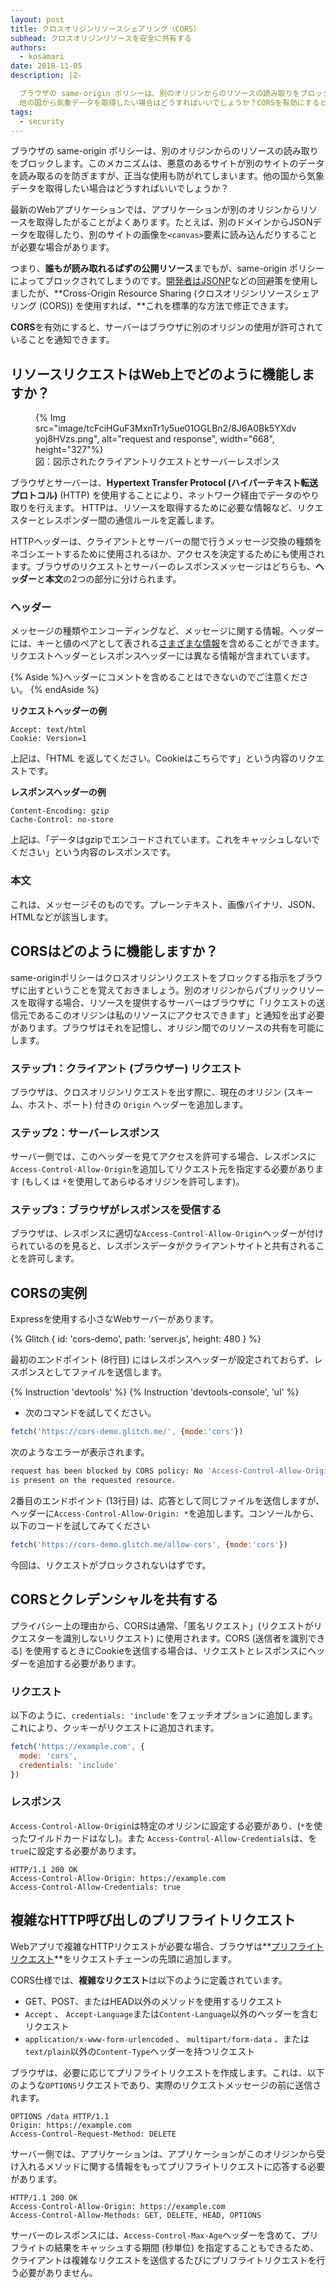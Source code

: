 ```yaml
---
layout: post
title: クロスオリジンリソースシェアリング（CORS）
subhead: クロスオリジンリソースを安全に共有する
authors:
  - kosamari
date: 2018-11-05
description: |2-

  ブラウザの same-origin ポリシーは、別のオリジンからのリソースの読み取りをブロックします。このメカニズムは、悪意のあるサイトが別のサイトを読み取るのを防ぎます。しかし、正当な使用までもが防がれてしまいます。
  他の国から気象データを取得したい場合はどうすればいいでしょうか？CORSを有効にすると、サーバーはブラウザに別のオリジンの使用が許可されていると伝えることができます。
tags:
  - security
---
```


ブラウザの same-origin ポリシーは、別のオリジンからのリソースの読み取りをブロックします。このメカニズムは、悪意のあるサイトが別のサイトのデータを読み取るのを防ぎますが、正当な使用も防がれてしまいます。他の国から気象データを取得したい場合はどうすればいいでしょうか？

最新のWebアプリケーションでは、アプリケーションが別のオリジンからリソースを取得したがることがよくあります。たとえば、別のドメインからJSONデータを取得したり、別のサイトの画像を`<canvas>`要素に読み込んだりすることが必要な場合があります。

つまり、**誰もが読み取れるばずの公開リソース**までもが、same-origin ポリシーによってブロックされてしまうのです。[開発者はJSONP](https://stackoverflow.com/questions/2067472/what-is-jsonp-all-about)などの回避策を使用しましたが、**Cross-Origin Resource Sharing (クロスオリジンリソースシェアリング (CORS)) を使用すれば、**これを標準的な方法で修正できます。

**CORS**を有効にすると、サーバーはブラウザに別のオリジンの使用が許可されていることを通知できます。

## リソースリクエストはWeb上でどのように機能しますか？

<figure data-float="right">{% Img src="image/tcFciHGuF3MxnTr1y5ue01OGLBn2/8J6A0Bk5YXdvyoj8HVzs.png", alt="request and response", width="668", height="327"%}<figcaption>図：図示されたクライアントリクエストとサーバーレスポンス</figcaption></figure>

ブラウザとサーバーは、**Hypertext Transfer Protocol  (ハイパーテキスト転送プロトコル)** (HTTP) を使用することにより、ネットワーク経由でデータのやり取りを行えます。 HTTPは、リソースを取得するために必要な情報など、リクエスターとレスポンダー間の通信ルールを定義します。

HTTPヘッダーは、クライアントとサーバーの間で行うメッセージ交換の種類をネゴシエートするために使用されるほか、アクセスを決定するためにも使用されます。ブラウザのリクエストとサーバーのレスポンスメッセージはどちらも、**ヘッダー**と**本文**の2つの部分に分けられます。

### ヘッダー

メッセージの種類やエンコーディングなど、メッセージに関する情報。ヘッダーには、キーと値のペアとして表される[さまざまな情報](https://en.wikipedia.org/wiki/List_of_HTTP_header_fields)を含めることができます。リクエストヘッダーとレスポンスヘッダーには異なる情報が含まれています。

{% Aside %}ヘッダーにコメントを含めることはできないのでご注意ください。 {% endAside %}

**リクエストヘッダーの例**

```text
Accept: text/html
Cookie: Version=1
```

上記は、「HTML を返してください。Cookieはこちらです」という内容のリクエストです。

**レスポンスヘッダーの例**

```text
Content-Encoding: gzip
Cache-Control: no-store
```

上記は、「データはgzipでエンコードされています。これをキャッシュしないでください」という内容のレスポンスです。

### 本文

これは、メッセージそのものです。プレーンテキスト、画像バイナリ、JSON、HTMLなどが該当します。

## CORSはどのように機能しますか？

same-originポリシーはクロスオリジンリクエストをブロックする指示をブラウザに出すということを覚えておきましょう。別のオリジンからパブリックリソースを取得する場合、リソースを提供するサーバーはブラウザに「リクエストの送信元であるこのオリジンは私のリソースにアクセスできます」と通知を出す必要があります。ブラウザはそれを記憶し、オリジン間でのリソースの共有を可能にします。

### ステップ1：クライアント (ブラウザー) リクエスト

ブラウザは、クロスオリジンリクエストを出す際に、現在のオリジン (スキーム、ホスト、ポート) 付きの `Origin` ヘッダーを追加します。

### ステップ2：サーバーレスポンス

サーバー側では、このヘッダーを見てアクセスを許可する場合、レスポンスに `Access-Control-Allow-Origin`を追加してリクエスト元を指定する必要があります (もしくは `*`を使用してあらゆるオリジンを許可します)。

### ステップ3：ブラウザがレスポンスを受信する

ブラウザは、レスポンスに適切な`Access-Control-Allow-Origin`ヘッダーが付けられているのを見ると、レスポンスデータがクライアントサイトと共有されることを許可します。

## CORSの実例

Expressを使用する小さなWebサーバーがあります。

{% Glitch { id: 'cors-demo', path: 'server.js', height: 480 } %}

最初のエンドポイント (8行目) にはレスポンスヘッダーが設定されておらず、レスポンスとしてファイルを送信します。

{% Instruction 'devtools' %} {% Instruction 'devtools-console', 'ul' %}

- 次のコマンドを試してください。

```js
fetch('https://cors-demo.glitch.me/', {mode:'cors'})
```

次のようなエラーが表示されます。

```bash
request has been blocked by CORS policy: No 'Access-Control-Allow-Origin' header
is present on the requested resource.
```

2番目のエンドポイント (13行目) は、応答として同じファイルを送信しますが、ヘッダーに`Access-Control-Allow-Origin: *`を追加します。コンソールから、以下のコードを試してみてください

```js
fetch('https://cors-demo.glitch.me/allow-cors', {mode:'cors'})
```

今回は、リクエストがブロックされないはずです。

## CORSとクレデンシャルを共有する

プライバシー上の理由から、CORSは通常、「匿名リクエスト」(リクエストがリクエスターを識別しないリクエスト) に使用されます。CORS (送信者を識別できる) を使用するときにCookieを送信する場合は、リクエストとレスポンスにヘッダーを追加する必要があります。

### リクエスト

以下のように、`credentials: 'include'`をフェッチオプションに追加します。これにより、クッキーがリクエストに追加されます。

```js
fetch('https://example.com', {
  mode: 'cors',
  credentials: 'include'
})
```

### レスポンス

`Access-Control-Allow-Origin`は特定のオリジンに設定する必要があり、(`*`を使ったワイルドカードはなし)。また `Access-Control-Allow-Credentials`は、を`true`に設定する必要があります。

```text
HTTP/1.1 200 OK
Access-Control-Allow-Origin: https://example.com
Access-Control-Allow-Credentials: true
```

## 複雑なHTTP呼び出しのプリフライトリクエスト

Webアプリで複雑なHTTPリクエストが必要な場合、ブラウザは**[プリフライトリクエスト](https://developer.mozilla.org/docs/Web/HTTP/CORS#preflighted_requests)**をリクエストチェーンの先頭に追加します。

CORS仕様では、**複雑なリクエスト**は以下のように定義されています。

- GET、POST、またはHEAD以外のメソッドを使用するリクエスト
- `Accept` 、 `Accept-Language`または`Content-Language`以外のヘッダーを含むリクエスト
- `application/x-www-form-urlencoded` 、 `multipart/form-data` 、または`text/plain`以外の`Content-Type`ヘッダーを持つリクエスト

ブラウザは、必要に応じてプリフライトリクエストを作成します。これは、以下のような`OPTIONS`リクエストであり、実際のリクエストメッセージの前に送信されます。

```text
OPTIONS /data HTTP/1.1
Origin: https://example.com
Access-Control-Request-Method: DELETE
```

サーバー側では、アプリケーションは、アプリケーションがこのオリジンから受け入れるメソッドに関する情報をもってプリフライトリクエストに応答する必要があります。

```text
HTTP/1.1 200 OK
Access-Control-Allow-Origin: https://example.com
Access-Control-Allow-Methods: GET, DELETE, HEAD, OPTIONS
```

サーバーのレスポンスには、`Access-Control-Max-Age`ヘッダーを含めて、プリフライトの結果をキャッシュする期間 (秒単位) を指定することもできるため、クライアントは複雑なリクエストを送信するたびにプリフライトリクエストを行う必要がありません。
